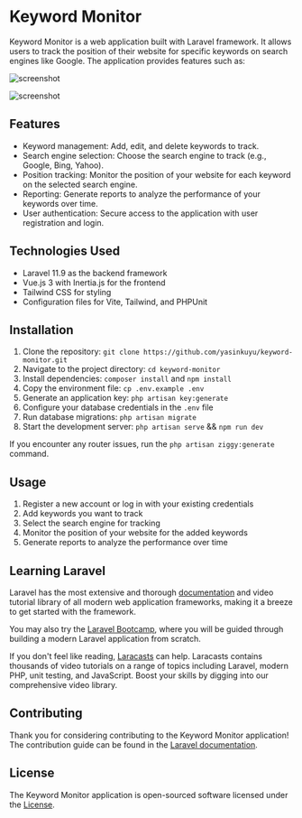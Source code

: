# Keyword Monitor

Keyword Monitor is a web application built with Laravel framework. It allows users to track the position of their website for specific keywords on search engines like Google. The application provides features such as:

![screenshot](https://github.com/yasinkuyu/keyword-monitor/blob/keyword-monitor/screenshot.png)

![screenshot](https://github.com/yasinkuyu/keyword-monitor/blob/keyword-monitor/screenshot1.png)

## Features

-   Keyword management: Add, edit, and delete keywords to track.
-   Search engine selection: Choose the search engine to track (e.g., Google, Bing, Yahoo).
-   Position tracking: Monitor the position of your website for each keyword on the selected search engine.
-   Reporting: Generate reports to analyze the performance of your keywords over time.
-   User authentication: Secure access to the application with user registration and login.

## Technologies Used

-   Laravel 11.9 as the backend framework
-   Vue.js 3 with Inertia.js for the frontend
-   Tailwind CSS for styling
-   Configuration files for Vite, Tailwind, and PHPUnit

## Installation

1. Clone the repository: `git clone https://github.com/yasinkuyu/keyword-monitor.git`
2. Navigate to the project directory: `cd keyword-monitor`
3. Install dependencies: `composer install` and `npm install`
4. Copy the environment file: `cp .env.example .env`
5. Generate an application key: `php artisan key:generate`
6. Configure your database credentials in the `.env` file
7. Run database migrations: `php artisan migrate`
8. Start the development server: `php artisan serve` && `npm run dev`

If you encounter any router issues, run the `php artisan ziggy:generate` command.

## Usage

1. Register a new account or log in with your existing credentials
2. Add keywords you want to track
3. Select the search engine for tracking
4. Monitor the position of your website for the added keywords
5. Generate reports to analyze the performance over time

## Learning Laravel

Laravel has the most extensive and thorough [documentation](https://laravel.com/docs) and video tutorial library of all modern web application frameworks, making it a breeze to get started with the framework.

You may also try the [Laravel Bootcamp](https://bootcamp.laravel.com), where you will be guided through building a modern Laravel application from scratch.

If you don't feel like reading, [Laracasts](https://laracasts.com) can help. Laracasts contains thousands of video tutorials on a range of topics including Laravel, modern PHP, unit testing, and JavaScript. Boost your skills by digging into our comprehensive video library.

## Contributing

Thank you for considering contributing to the Keyword Monitor application! The contribution guide can be found in the [Laravel documentation](https://laravel.com/docs/contributions).

## License

The Keyword Monitor application is open-sourced software licensed under the [License](https://github.com/yasinkuyu/keyword-monitor/blob/keyword-monitor/LICENSE.md).
